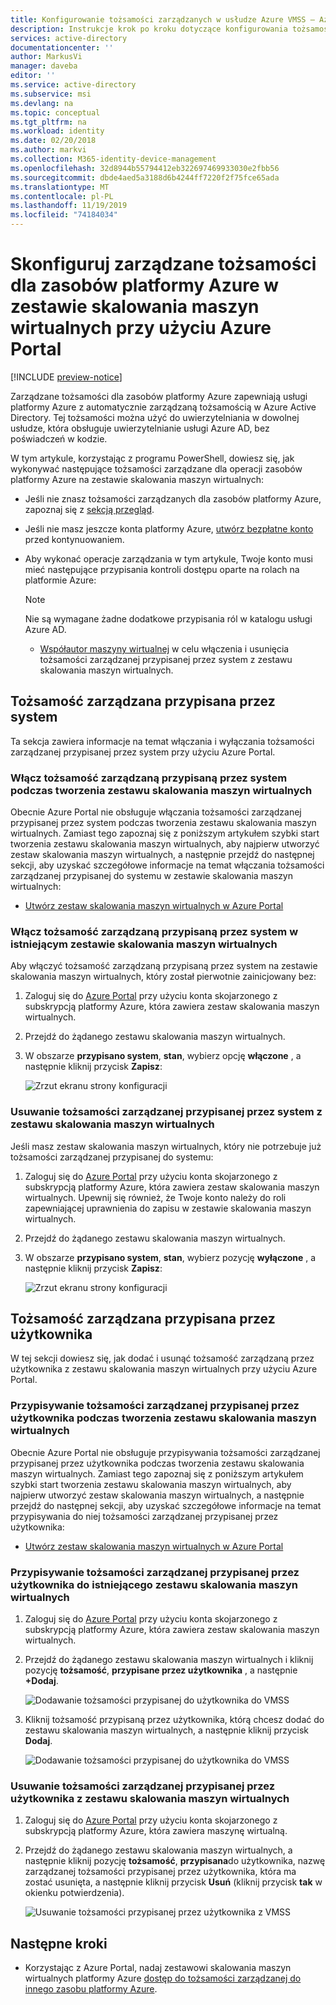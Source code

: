 ```yaml
---
title: Konfigurowanie tożsamości zarządzanych w usłudze Azure VMSS — Azure AD
description: Instrukcje krok po kroku dotyczące konfigurowania tożsamości zarządzanych dla zasobów platformy Azure w zestawie skalowania maszyn wirtualnych przy użyciu Azure Portal.
services: active-directory
documentationcenter: ''
author: MarkusVi
manager: daveba
editor: ''
ms.service: active-directory
ms.subservice: msi
ms.devlang: na
ms.topic: conceptual
ms.tgt_pltfrm: na
ms.workload: identity
ms.date: 02/20/2018
ms.author: markvi
ms.collection: M365-identity-device-management
ms.openlocfilehash: 32d8944b55794412eb322697469933030e2fbb56
ms.sourcegitcommit: dbde4aed5a3188d6b4244ff7220f2f75fce65ada
ms.translationtype: MT
ms.contentlocale: pl-PL
ms.lasthandoff: 11/19/2019
ms.locfileid: "74184034"
---
```

# <a name="configure-managed-identities-for-azure-resources-on-a-virtual-machine-scale-set-using-the-azure-portal"></a>Skonfiguruj zarządzane tożsamości dla zasobów platformy Azure w zestawie skalowania maszyn wirtualnych przy użyciu Azure Portal

[!INCLUDE [preview-notice](../../../includes/active-directory-msi-preview-notice.md)]

Zarządzane tożsamości dla zasobów platformy Azure zapewniają usługi platformy Azure z automatycznie zarządzaną tożsamością w Azure Active Directory. Tej tożsamości można użyć do uwierzytelniania w dowolnej usłudze, która obsługuje uwierzytelnianie usługi Azure AD, bez poświadczeń w kodzie. 

W tym artykule, korzystając z programu PowerShell, dowiesz się, jak wykonywać następujące tożsamości zarządzane dla operacji zasobów platformy Azure na zestawie skalowania maszyn wirtualnych:

- Jeśli nie znasz tożsamości zarządzanych dla zasobów platformy Azure, zapoznaj się z [sekcją przegląd](overview.md).
- Jeśli nie masz jeszcze konta platformy Azure, [utwórz bezpłatne konto](https://azure.microsoft.com/free/) przed kontynuowaniem.
- Aby wykonać operacje zarządzania w tym artykule, Twoje konto musi mieć następujące przypisania kontroli dostępu oparte na rolach na platformie Azure:

    > [!NOTE]
    > Nie są wymagane żadne dodatkowe przypisania ról w katalogu usługi Azure AD.

    - [Współautor maszyny wirtualnej](/azure/role-based-access-control/built-in-roles#virtual-machine-contributor) w celu włączenia i usunięcia tożsamości zarządzanej przypisanej przez system z zestawu skalowania maszyn wirtualnych.

## <a name="system-assigned-managed-identity"></a>Tożsamość zarządzana przypisana przez system

Ta sekcja zawiera informacje na temat włączania i wyłączania tożsamości zarządzanej przypisanej przez system przy użyciu Azure Portal.

### <a name="enable-system-assigned-managed-identity-during-creation-of-a-virtual-machine-scale-set"></a>Włącz tożsamość zarządzaną przypisaną przez system podczas tworzenia zestawu skalowania maszyn wirtualnych

Obecnie Azure Portal nie obsługuje włączania tożsamości zarządzanej przypisanej przez system podczas tworzenia zestawu skalowania maszyn wirtualnych. Zamiast tego zapoznaj się z poniższym artykułem szybki start tworzenia zestawu skalowania maszyn wirtualnych, aby najpierw utworzyć zestaw skalowania maszyn wirtualnych, a następnie przejdź do następnej sekcji, aby uzyskać szczegółowe informacje na temat włączania tożsamości zarządzanej przypisanej do systemu w zestawie skalowania maszyn wirtualnych:

- [Utwórz zestaw skalowania maszyn wirtualnych w Azure Portal](../../virtual-machine-scale-sets/quick-create-portal.md)  

### <a name="enable-system-assigned-managed-identity-on-an-existing-virtual-machine-scale-set"></a>Włącz tożsamość zarządzaną przypisaną przez system w istniejącym zestawie skalowania maszyn wirtualnych

Aby włączyć tożsamość zarządzaną przypisaną przez system na zestawie skalowania maszyn wirtualnych, który został pierwotnie zainicjowany bez:

1. Zaloguj się do [Azure Portal](https://portal.azure.com) przy użyciu konta skojarzonego z subskrypcją platformy Azure, która zawiera zestaw skalowania maszyn wirtualnych.

2. Przejdź do żądanego zestawu skalowania maszyn wirtualnych.

3. W obszarze **przypisano system**, **stan**, wybierz opcję **włączone** , a następnie kliknij przycisk **Zapisz**:

   ![Zrzut ekranu strony konfiguracji](./media/msi-qs-configure-portal-windows-vmss/create-windows-vmss-portal-configuration-blade.png) 

### <a name="remove-system-assigned-managed-identity-from-a-virtual-machine-scale-set"></a>Usuwanie tożsamości zarządzanej przypisanej przez system z zestawu skalowania maszyn wirtualnych

Jeśli masz zestaw skalowania maszyn wirtualnych, który nie potrzebuje już tożsamości zarządzanej przypisanej do systemu:

1. Zaloguj się do [Azure Portal](https://portal.azure.com) przy użyciu konta skojarzonego z subskrypcją platformy Azure, która zawiera zestaw skalowania maszyn wirtualnych. Upewnij się również, że Twoje konto należy do roli zapewniającej uprawnienia do zapisu w zestawie skalowania maszyn wirtualnych.

2. Przejdź do żądanego zestawu skalowania maszyn wirtualnych.

3. W obszarze **przypisano system**, **stan**, wybierz pozycję **wyłączone** , a następnie kliknij przycisk **Zapisz**:

   ![Zrzut ekranu strony konfiguracji](./media/msi-qs-configure-portal-windows-vmss/disable-windows-vmss-portal-configuration-blade.png)

## <a name="user-assigned-managed-identity"></a>Tożsamość zarządzana przypisana przez użytkownika

W tej sekcji dowiesz się, jak dodać i usunąć tożsamość zarządzaną przez użytkownika z zestawu skalowania maszyn wirtualnych przy użyciu Azure Portal.

### <a name="assign-a-user-assigned-managed-identity-during-the-creation-of-a-virtual-machine-scale-set"></a>Przypisywanie tożsamości zarządzanej przypisanej przez użytkownika podczas tworzenia zestawu skalowania maszyn wirtualnych

Obecnie Azure Portal nie obsługuje przypisywania tożsamości zarządzanej przypisanej przez użytkownika podczas tworzenia zestawu skalowania maszyn wirtualnych. Zamiast tego zapoznaj się z poniższym artykułem szybki start tworzenia zestawu skalowania maszyn wirtualnych, aby najpierw utworzyć zestaw skalowania maszyn wirtualnych, a następnie przejdź do następnej sekcji, aby uzyskać szczegółowe informacje na temat przypisywania do niej tożsamości zarządzanej przypisanej przez użytkownika:

- [Utwórz zestaw skalowania maszyn wirtualnych w Azure Portal](../../virtual-machine-scale-sets/quick-create-portal.md)

### <a name="assign-a-user-assigned-managed-identity-to-an-existing-virtual-machine-scale-set"></a>Przypisywanie tożsamości zarządzanej przypisanej przez użytkownika do istniejącego zestawu skalowania maszyn wirtualnych

1. Zaloguj się do [Azure Portal](https://portal.azure.com) przy użyciu konta skojarzonego z subskrypcją platformy Azure, która zawiera zestaw skalowania maszyn wirtualnych.
2. Przejdź do żądanego zestawu skalowania maszyn wirtualnych i kliknij pozycję **tożsamość**, **przypisane przez użytkownika** , a następnie **\+Dodaj**.

   ![Dodawanie tożsamości przypisanej do użytkownika do VMSS](./media/msi-qs-configure-portal-windows-vm/add-user-assigned-identity-vmss-screenshot1.png)

3. Kliknij tożsamość przypisaną przez użytkownika, którą chcesz dodać do zestawu skalowania maszyn wirtualnych, a następnie kliknij przycisk **Dodaj**.
   
   ![Dodawanie tożsamości przypisanej do użytkownika do VMSS](./media/msi-qs-configure-portal-windows-vm/add-user-assigned-identity-vm-screenshot2.png)

### <a name="remove-a-user-assigned-managed-identity-from-a-virtual-machine-scale-set"></a>Usuwanie tożsamości zarządzanej przypisanej przez użytkownika z zestawu skalowania maszyn wirtualnych

1. Zaloguj się do [Azure Portal](https://portal.azure.com) przy użyciu konta skojarzonego z subskrypcją platformy Azure, która zawiera maszynę wirtualną.
2. Przejdź do żądanego zestawu skalowania maszyn wirtualnych, a następnie kliknij pozycję **tożsamość**, **przypisana**do użytkownika, nazwę zarządzanej tożsamości przypisanej przez użytkownika, która ma zostać usunięta, a następnie kliknij przycisk **Usuń** (kliknij przycisk **tak** w okienku potwierdzenia).

   ![Usuwanie tożsamości przypisanej przez użytkownika z VMSS](./media/msi-qs-configure-portal-windows-vm/remove-user-assigned-identity-vmss-screenshot.png)


## <a name="next-steps"></a>Następne kroki

- Korzystając z Azure Portal, nadaj zestawowi skalowania maszyn wirtualnych platformy Azure [dostęp do tożsamości zarządzanej do innego zasobu platformy Azure](howto-assign-access-portal.md).


